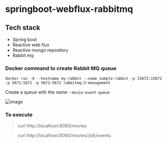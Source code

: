 # springboot-webflux-rabbitmq

## Tech stack

* Spring boot 
* Reactive web flux 
* Reactive mongo repository 
* Rabbit mq

### Docker command to create Rabbit MQ queue

` docker run -d --hostname my-rabbit --name sample-rabbit -p 15672:15672 -p 5671:5671 -p 5672:5672 rabbitmq:3-management `

Create a queue with the name - `movie-event-queue`

![image](https://user-images.githubusercontent.com/8711861/34073801-ff021528-e2c7-11e7-9c41-f3d69b00881b.png)

### To execute

> curl http://localhost:8080/movies

> curl http://localhost:8080/movies/{id}/events


